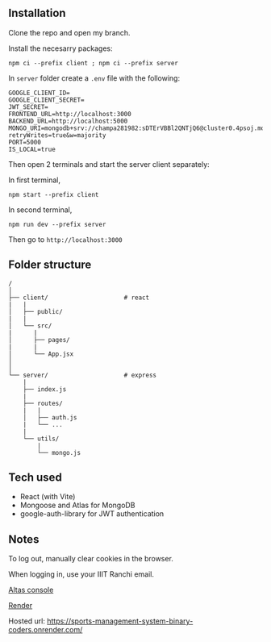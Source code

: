 ## Installation

Clone the repo and open my branch.

Install the necesarry packages:

    npm ci --prefix client ; npm ci --prefix server

In `server` folder create a `.env` file with the following:

    GOOGLE_CLIENT_ID=
    GOOGLE_CLIENT_SECRET=
    JWT_SECRET=
    FRONTEND_URL=http://localhost:3000
    BACKEND_URL=http://localhost:5000
    MONGO_URI=mongodb+srv://champa281982:sDTErVBBl2QNTjQ6@cluster0.4psoj.mongodb.net/Sports_management?retryWrites=true&w=majority
    PORT=5000
    IS_LOCAL=true

Then open 2 terminals and start the server client separately:

In first terminal,

    npm start --prefix client

In second terminal,

    npm run dev --prefix server

Then go to `http://localhost:3000`

## Folder structure

    /
    │
    ├── client/                     # react
    |   |
    │   ├── public/
    |   |
    │   └── src/
    |      |
    │      ├── pages/
    |      |
    │      └── App.jsx
    │
    │
    └── server/                     # express
        |
        ├── index.js
        |
        ├── routes/
        |   |
        │   ├── auth.js
        |   └── ...
        |
        └── utils/
            |
            └── mongo.js

## Tech used

- React (with Vite)
- Mongoose and Atlas for MongoDB
- google-auth-library for JWT authentication

## Notes

To log out, manually clear cookies in the browser.

When logging in, use your IIIT Ranchi email.

[Altas console](https://cloud.mongodb.com/v2/6718bf76b1b9ad76cf392188#/metrics/replicaSet/6718c08ff1806c283fc6c284/explorer/Sports_management/users/find)

[Render](https://dashboard.render.com/project/prj-csmcjhrtq21c738g517g)

Hosted url:
https://sports-management-system-binary-coders.onrender.com/
